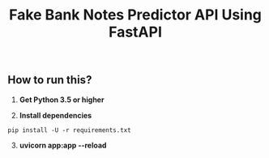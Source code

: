 <h1 align="center"><b>Fake Bank Notes Predictor API Using FastAPI</b></h1><br>        

## How to run this?

1. **Get Python 3.5 or higher**

2. **Install dependencies**

`pip install -U -r requirements.txt`

3. **uvicorn app:app --reload**
